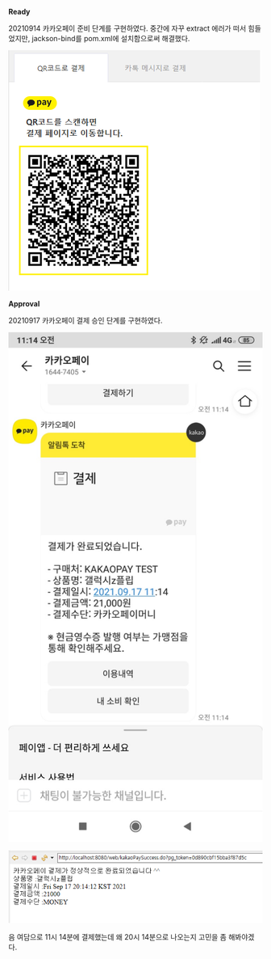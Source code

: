__Ready__

20210914 카카오페이 준비 단계를 구현하였다.
중간에 자꾸 extract 에러가 떠서 힘들었지만, jackson-bind를 pom.xml에 설치함으로써 해결했다.

![result](/assets/Ready.png)


__Approval__

20210917 카카오페이 결제 승인 단계를 구현하였다.

![result2](/assets/Approval.jpg)

![result2](/assets/Approval2.PNG)

음 여담으로 11시 14분에 결제했는데 왜 20시 14분으로 나오는지 고민을 좀 해봐야겠다.